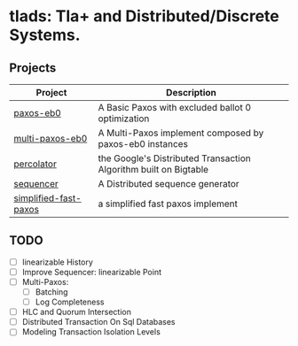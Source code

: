 # tlads: Tla+ and Distributed/Discrete Systems.

## Projects

| Project | Description |
| --- |  --- |
| [paxos-eb0](paxos-eb0/) | A Basic Paxos with excluded ballot 0 optimization |
| [multi-paxos-eb0](multi-paxos-eb0/) | A Multi-Paxos implement composed by paxos-eb0 instances |
| [percolator](percolator/) | the Google's Distributed Transaction Algorithm built on Bigtable |
| [sequencer](sequencer/) | A Distributed sequence generator |
| [simplified-fast-paxos](simplified-fast-paxos/) | a simplified fast paxos implement |

## TODO
- [ ] linearizable History
- [ ] Improve Sequencer: linearizable Point
- [ ] Multi-Paxos:
    - [ ] Batching
    - [ ] Log Completeness
- [ ] HLC and Quorum Intersection
- [ ] Distributed Transaction On Sql Databases
- [ ] Modeling Transaction Isolation Levels
